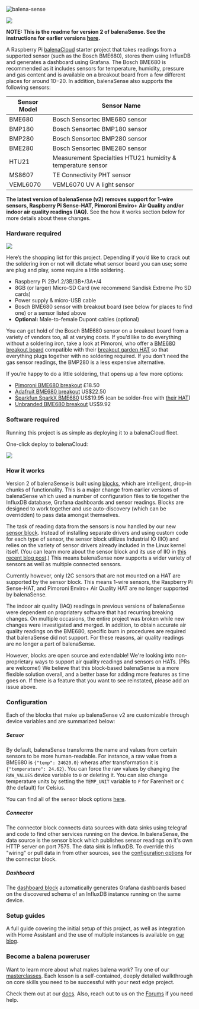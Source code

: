 ![balena-sense](https://raw.githubusercontent.com/balena-io-projects/balena-sense/master/images/logo.png)

![](https://balena.io/blog/content/images/2019/03/balenaSense_blog.jpg)

**NOTE: This is the readme for version 2 of balenaSense. See the instructions for earlier versions [here](https://github.com/balenalabs/balena-sense/tree/v1.9.9).**

A Raspberry Pi [balenaCloud](https://www.balena.io/cloud/) starter project that takes readings from a supported sensor (such as the Bosch BME680), stores them using InfluxDB and generates a dashboard using Grafana. The Bosch BME680 is recommended as it includes sensors for temperature, humidity, pressure and gas content and is available on a breakout board from a few different places for around $10-$20. In addition, balenaSense also supports the following sensors:

| Sensor Model | Sensor Name | 
| ------------ | ----------- |
| BME680 | Bosch Sensortec BME680 sensor |
| BMP180 | Bosch Sensortec BMP180 sensor |
| BMP280 | Bosch Sensortec BMP280 sensor |
| BME280 | Bosch Sensortec BME280 sensor |
| HTU21 | Measurement Specialties HTU21 humidity & temperature sensor |
| MS8607 | TE Connectivity PHT sensor | 
| VEML6070 | VEML6070 UV A light sensor |

**The latest version of balenaSense (v2) removes support for 1-wire sensors, Raspberry Pi Sense-HAT, Pimoroni Enviro+ Air Quality and/or indoor air quality readings (IAQ).** See the how it works section below for more details about these changes.

### Hardware required

![](https://github.com/balenalabs/balena-sense/raw/master/images/sense-sensor.jpg)

Here’s the shopping list for this project. Depending if you’d like to crack out the soldering iron or not will dictate what sensor board you can use; some are plug and play, some require a little soldering.

* Raspberry Pi 2Bv1.2/3B/3B+/3A+/4
* 8GB (or larger) Micro-SD Card (we recommend Sandisk Extreme Pro SD cards)
* Power supply & micro-USB cable
* Bosch BME680 sensor with breakout board (see below for places to find one) or a sensor listed above
* **Optional:** Male-to-female Dupont cables (optional)

You can get hold of the Bosch BME680 sensor on a breakout board from a variety of vendors too, all at varying costs. If you’d like to do everything without a soldering iron, take a look at Pimoroni, who offer a [BME680 breakout board](https://shop.pimoroni.com/products/bme680-breakout) compatible with their [breakout garden HAT](https://shop.pimoroni.com/products/breakout-garden-hat) so that everything plugs together with no soldering required. If you don't need the gas sensor readings, the BMP280 is a less expensive alternative.

If you’re happy to do a little soldering, that opens up a few more options:

* [Pimoroni BME680 breakout](https://shop.pimoroni.com/products/bme680-breakout) £18.50
* [Adafruit BME680 breakout](https://www.adafruit.com/product/3660) US$22.50
* [Sparkfun SparkX BME680](https://www.sparkfun.com/products/14570) US$19.95 (can be solder-free with [their HAT](https://www.sparkfun.com/products/14459))
* [Unbranded BME680 breakout](https://www.aliexpress.com/item/BME680-Digital-Temperature-Humidity-Pressure-Sensor-CJMCU-680-High-Altitude-Sensor-Module-Development-Board/32961416338.html) US$9.92


### Software required

Running this project is as simple as deploying it to a balenaCloud fleet.

One-click deploy to balenaCloud:

[![](https://balena.io/deploy.svg)](https://dashboard.balena-cloud.com/deploy)

### How it works
Version 2 of balenaSense is built using [blocks](https://www.balena.io/blog/introducing-balenablocks-jumpstart-your-iot-app-development/), which are intelligent, drop-in chunks of functionality. This is a major change from earlier versions of balenaSense which used a number of configuration files to tie together the InfluxDB database, Grafana dashboards and sensor readings. Blocks are designed to work together and use auto-discovery (which can be overridden) to pass data amongst themselves.

The task of reading data from the sensors is now handled by our new [sensor block](https://github.com/balenablocks/sensor). Instead of installing separate drivers and using custom code for each type of sensor, the sensor block utilizes Industrial IO (IIO) and relies on the variety of sensor drivers already included in the Linux kernel itself. (You can learn more about the sensor block and its use of IIO in [this recent blog post](https://www.balena.io/blog/balenablocks-in-depth-sensor-and-pulse/).) This means balenaSense now supports a wider variety of sensors as well as multiple connected sensors. 

Currently however, only I2C sensors that are not mounted on a HAT are supported by the sensor block. This means 1-wire sensors, the Raspberry Pi Sense-HAT, and Pimoroni Enviro+ Air Quality HAT are no longer supported by balenaSense. 

The indoor air quality (IAQ) readings in previous versions of balenaSense were dependent on propriatery software that had recurring breaking changes. On multiple occasions, the entire project was broken while new changes were investigated and merged. In addition, to obtain accurate air quality readings on the BME680, specific burn in procedures are required that balenaSense did not support. For these reasons, air quality readings are no longer a part of balenaSense. 

However, blocks are open source and extendable! We're looking into non-proprietary ways to support air quality readings and sensors on HATs. (PRs are welcome!) We believe that this block-based balenaSense is a more flexible solution overall, and a better base for adding more features as time goes on. If there is a feature that you want to see reinstated, please add an issue above.

### Configuration

Each of the blocks that make up balenaSense v2 are customizable through device variables and are summarized below:

##### Sensor

By default, balenaSense transforms the name and values from certain sensors to be more human-readable. For instance, a raw value from a BME680 is `{"temp": 24620.0}` wheras after transformation it is `{"temperature": 24.62}`. You can force the raw values by changing the `RAW_VALUES` device variable to `0` or deleting it. You can also change temperature units by setting the `TEMP_UNIT` variable to `F` for Farenheit or `C` (the default) for Celsius.

You can find all of the sensor block options [here](https://github.com/balenablocks/sensor).

##### Connector
The connector block connects data sources with data sinks using telegraf and code to find other services running on the device. In balenaSense, the data source is the sensor block which publishes sensor readings on it's own HTTP server on port 7575. The data sink is InfluxDB. To override this "wiring" or pull data in from other sources, see the [configuration options](https://github.com/balenablocks/connector#data-sources) for the connector block.

##### Dashboard

The [dashboard block](https://github.com/balenablocks/dashboard) automatically generates Grafana dashboards based on the discovered schema of an InfluxDB instance running on the same device.

### Setup guides
A full guide covering the initial setup of this project, as well as integration with Home Assistant and the use of multiple instances is available on [our blog](https://www.balena.io/blog/balenasense-v2-updated-temperature-pressure-and-humidity-monitoring-for-raspberry-pi/).

### Become a balena poweruser

Want to learn more about what makes balena work? Try one of our [masterclasses](https://www.balena.io/docs/learn/more/masterclasses/overview/). Each lesson is a self-contained, deeply detailed walkthrough on core skills you need to be successful with your next edge project.

Check them out at our [docs](https://www.balena.io/docs/learn/more/masterclasses/overview/). Also, reach out to us on the [Forums](https://forums.balena.io/) if you need help.
